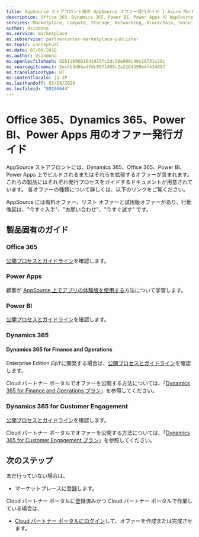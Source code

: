 ```yaml
---
title: AppSource ストアフロント用の AppSource オファー発行ガイド | Azure Marketplace
description: Office 365、Dynamics 365、Power BI、Power Apps の AppSource ストアフロントにアプリを発行するためのステップ バイ ステップ ガイドおよび発行チェックリスト
services: Marketplace, Compute, Storage, Networking, Blockchain, Security, SaaS
author: dsindona
ms.service: marketplace
ms.subservice: partnercenter-marketplace-publisher
ms.topic: conceptual
ms.date: 07/09/2018
ms.author: dsindona
ms.openlocfilehash: 82b1d096b1641915fc2dc58e000c40c18731c28c
ms.sourcegitcommit: 2ec4b3d0bad7dc0071400c2a2264399e4fe34897
ms.translationtype: HT
ms.contentlocale: ja-JP
ms.lasthandoff: 03/28/2020
ms.locfileid: "80286644"
---
```

# <a name="office-365-dynamics-365-power-apps-and-power-bi-offer-publishing-guide"></a>Office 365、Dynamics 365、Power BI、Power Apps 用のオファー発行ガイド

AppSource ストアフロントには、Dynamics 365、Office 365、Power BI、Power Apps 上でビルドされるまたはそれらを拡張するオファーが含まれます。 これらの製品にはそれぞれ発行プロセスをガイドするドキュメントが用意されています。 各オファーの種類について詳しくは、以下のリンクをご覧ください。 

AppSource には有料オファー、リスト オファーと試用版オファーがあり、行動喚起は、"今すぐ入手"、"お問い合わせ"、"今すぐ試す" です。 

## <a name="product-specific-guides"></a>製品固有のガイド

### <a name="office-365"></a>Office 365

[公開プロセスとガイドライン](https://docs.microsoft.com/office/dev/store/submit-to-the-office-store)を確認します。

### <a name="power-apps"></a>Power Apps

顧客が [AppSource 上でアプリの体験版を使用する](https://powerapps.microsoft.com/blog/appsource-test-drive/)方法について学習します。

### <a name="power-bi"></a>Power BI

[公開プロセスとガイドライン](https://docs.microsoft.com/power-bi/developer/office-store)を確認します。

### <a name="dynamics-365"></a>Dynamics 365

#### <a name="dynamics-365-for-finance-and-operations"></a>Dynamics 365 for Finance and Operations
Enterprise Edition 向けに開発する場合は、[公開プロセスとガイドライン](https://docs.microsoft.com/dynamics365/unified-operations/dev-itpro/lcs-solutions/lcs-solutions-app-source)を確認します。

Cloud パートナー ポータルでオファーを公開する方法については、「[Dynamics 365 for Finance and Operations プラン](https://docs.microsoft.com/azure/marketplace/cloud-partner-portal-orig/cpp-dynamics-365-operations-offer)」を参照してください。

### <a name="dynamics-365-for-customer-engagement"></a>Dynamics 365 for Customer Engagement
[公開プロセスとガイドライン](https://docs.microsoft.com/dynamics365/customer-engagement/developer/publish-app-appsource)を確認します。

Cloud パートナー ポータルでオファーを公開する方法については、「[Dynamics 365 for Customer Engagement プラン](https://docs.microsoft.com/azure/marketplace/cloud-partner-portal-orig/cpp-customer-engagement-offer)」を参照してください。

## <a name="next-steps"></a>次のステップ

まだ行っていない場合は、 

- マーケットプレースに[登録](https://azuremarketplace.microsoft.com/sell)します。

Cloud パートナー ポータルに登録済みかつ Cloud パートナー ポータルで作業している場合は、 

- [Cloud パートナー ポータルにログイン](https://cloudpartner.azure.com)して、オファーを作成または完成させます。
